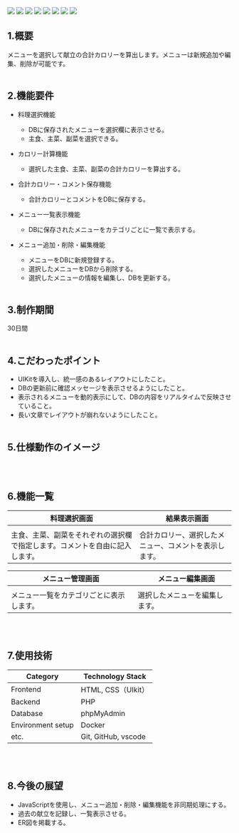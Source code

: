 <!--シールド一覧-->
<p>
<img src="https://img.shields.io/badge/PHP-ccc.svg?logo=php&style=flat"> 
<img src="https://img.shields.io/badge/-CSS-1572B6.svg"> 
<img src="https://img.shields.io/badge/-HTML-333.svg">
<img src="https://img.shields.io/badge/-Windows-0078D6.svg?logo=windows&style=flat">
<img src="https://img.shields.io/badge/-MySQL-336791.svg?logo=mysql&style=flat">
<img src="https://img.shields.io/badge/-Visual%20Studio%20Code-007ACC.svg?logo=visual-studio-code&style=flat">
<img src="https://img.shields.io/badge/-GitHub-181717.svg?logo=github&style=flat">
<img src="https://img.shields.io/badge/-Docker-EEE.svg?logo=docker&style=flat">
</p>

<!--画面イメージ-->


## 1.概要
メニューを選択して献立の合計カロリーを算出します。メニューは新規追加や編集、削除が可能です。
<br><br>

## 2.機能要件
- 料理選択機能
  - DBに保存されたメニューを選択欄に表示させる。
  - 主食、主菜、副菜を選択できる。
 
- カロリー計算機能
  - 選択した主食、主菜、副菜の合計カロリーを算出する。

- 合計カロリー・コメント保存機能
  - 合計カロリーとコメントをDBに保存する。

- メニュー一覧表示機能
  - DBに保存されたメニューをカテゴリごとに一覧で表示する。

- メニュー追加・削除・編集機能
  - メニューをDBに新規登録する。
  - 選択したメニューをDBから削除する。
  - 選択したメニューの情報を編集し、DBを更新する。
<br><br>

## 3.制作期間
30日間
<br><br>

## 4.こだわったポイント
- UIKitを導入し、統一感のあるレイアウトにしたこと。
- DBの更新前に確認メッセージを表示させるようにしたこと。
- 表示されるメニューを動的表示にして、DBの内容をリアルタイムで反映させていること。
- 長い文章でレイアウトが崩れないようにしたこと。
<br><br>

## 5.仕様動作のイメージ

<br><br>

## 6.機能一覧
| 料理選択画面 |　結果表示画面 |
| ---- | ---- |
|  |  |
| 主食、主菜、副菜をそれぞれの選択欄で指定します。コメントを自由に記入します。 | 合計カロリー、選択したメニュー、コメントを表示します。 |

| メニュー管理画面 |　メニュー編集画面 |
| ---- | ---- |
|  |  |
| メニュー一覧をカテゴリごとに表示します。 | 選択したメニューを編集します。 |

<br><br>

## 7.使用技術
| Category          | Technology Stack    | 
| ----------------- | ------------------- | 
| Frontend          | HTML, CSS（UIkit） | 
| Backend           | PHP                 | 
| Database          | phpMyAdmin          | 
| Environment setup | Docker              | 
| etc.              | Git, GitHub, vscode | 

<br><br>

## 8.今後の展望
 - JavaScriptを使用し、メニュー追加・削除・編集機能を非同期処理にする。
 - 過去の献立を記録し、一覧表示させる。
 - ER図を掲載する。
